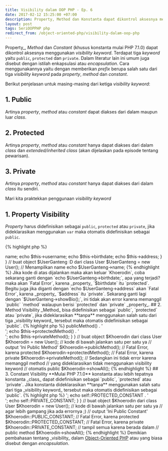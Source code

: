 ```yaml
---
title: Visibility dalam OOP PHP - Ep. 6
date: 2017-02-12 15:25:00 +07:00
description: Property, Method dan Konstanta dapat dikontrol aksesnya menggunakan visibility keyword. Terdapat tiga keyword yaitu public, protected dan private. Dalam literatur lain ini umum juga disebut dengan istilah enkapsulasi atau encapsulation.
layout: post
tags: SeriOOPPHP php
redirect_from: /object-oriented-php/visibility-dalam-oop-php
---
```


Property_, _Method_ dan _Constant_ (khusus konstanta mulai PHP 7.1.0) dapat dikontrol aksesnya menggunakan _visibility keyword_. Terdapat tiga _keyword_ yaitu `public`, `protected` dan `private`. Dalam literatur lain ini umum juga disebut dengan istilah enkapsulasi atau _encapsulation_. Cara menggunakannya yaitu dengan memberikan _prefix_ berupa salah satu dari tiga _visibility keyword_ pada _property_, _method_ dan _constant_.

Berikut penjelasan untuk masing-masing dari ketiga _visibility keyword_:

## 1. Public
Artinya _property_, _method_ atau _constant_ dapat diakses dari dalam maupun luar _class_.

## 2. Protected
Artinya _property_, _method_ atau _constant_ hanya dapat diakses dari dalam _class_ dan _extended/inherited class_ (akan dijelaskan pada episode tentang pewarisan).

## 3. Private
Artinya _property_, _method_ atau _constant_ hanya dapat diakses dari dalam _class_ itu sendiri.

Mari kita praktekkan penggunaan _visibility keyword_

## 1. Property Visibility
_Property_ harus didefinisikan sebagai `public`, `protected` atau `private`, jika dideklarasikan menggunakan `var` maka otomatis didefinisikan sebagai `public`.

{% highlight php %}
<?php
class User {

    var $name = 'Khoerodin';
    public $username = 'khoerodin';
    protected $birthdate = '01 Januari 2017';
    private $address = 'Ciamis, Indonesia';

    function showBio()
    {
        echo $this->name;
        echo $this->username;
        echo $this->birthdate;
        echo $this->address;
    }

}

// buat object $UserGanteng :D dari class User
$UserGanteng = new User();

// Menampilkan name
echo $UserGanteng->name;
{% endhighlight %}

Jika kode di atas dijalankan maka akan keluar `Khoerodin`, coba sekarang ganti dengan `echo $UserGanteng->birthdate;`, apa yang terjadi? maka akan `Fatal Error`, karena _property_ `$birthdate` itu `protected`.

Begitu juga jika diganti dengan `echo $UserGanteng->address` akan `Fatal Error`, karena _property_ `$address` itu `private`.

Sekarang ganti lagi dengan `$UserGanteng->showBio();`, ini tidak akan error karena memanggil `public` `method` walaupun berisi `protected` dan `private` _property_.

## 2. Method Visibility
_Method_ bisa didefinisikan sebagai `public`, `protected` atau `private`, jika dideklarasikan **tanpa** menggunakan salah satu dari tiga _visibility keyword_ tersebut maka otomatis didefinisikan sebagai `public`.

{% highlight php %}
<?php
class User {

    // mendeklarasikan public method
    public function publicMethod(){
    	echo 'Ini Public Method';
    }

    // mendeklarasikan protected method
    protected function protectedMethod(){
    	echo 'Ini Protected Method';
    }

    // mendeklarasikan private method
    private function privateMethod(){
    	echo 'Ini Private Method';
    }

    // tanpa visibility keyword
    // otomatis public
    function showAll()
    {
        echo $this->publicMethod() . '<br/>';
        echo $this->protectedMethod() . '<br/>';
        echo $this->privateMethod();
    }

}

// buat object $Khoerodin dari class User
$Khoerodin = new User();

// kode di bawah jalankan satu per satu ya

// output 'Ini Public Method'
$Khoerodin->publicMethod();

// Fatal Error, karena protected
$Khoerodin->protectedMethod();

// Fatal Error, karena private
$Khoerodin->privateMethod();

// Sedangkan ini tidak error karena memanggil method
// yang dideklarasikan tidak menggunakan visibility keyword
// otomatis public
$Khoerodin->showAll();
{% endhighlight %}

## 3. Constant Visibility
**Mulai PHP 7.1.0** konstanta atau lebih tepatnya konstanta _class_ dapat didefinisikan sebagai `public`, `protected` atau `private`. Jika konstanta dideklarasikan **tanpa** menggunakan salah satu dari tiga _visibility keyword_ tersebut maka otomatis didefinisikan sebagai `public`.

{% highlight php %}
<?php
class User {

    // mendeklarasikan public konstanta
    public const PUBLIC_CONSTANT = 'Ini Public Constant';

    // mendeklarasikan protected konstanta
    protected const PROTECTED_CONSTANT = 'Ini Protected Constant';

    // mendeklarasikan private konstanta
    private const PRIVATE_CONSTANT = 'Ini Private Constant';

    function showAll()
    {
        echo self::PUBLIC_CONSTANT . '<br/>';
        echo self::PROTECTED_CONSTANT . '<br/>';
        echo self::PRIVATE_CONSTANT;
    }

}

// buat object $Khoerodin dari class User
$Khoerodin = new User();

// kode di bawah jalankan satu per satu ya
// agar lebih gampang jika ada errornya ;)

// output 'Ini Public Constant'
$Khoerodin::PUBLIC_CONSTANT;

// Fatal Error, karena protected
$Khoerodin::PROTECTED_CONSTANT;

// Fatal Error, karena private
$Khoerodin::PRIVATE_CONSTANT;

// tampil semua karena berada dalam
// public method
$Khoerodin->showAll();
{% endhighlight %}

Demikian pembahasan tentang _visibility_ dalam <a href="/tag/SeriOOPPHP">Object-Oriented PHP</a> atau yang biasa disebut dengan <em>encapsulation</em>.
